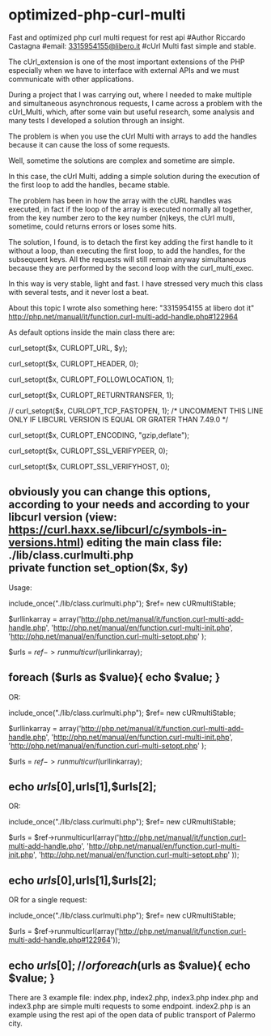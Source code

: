 # optimized-php-curl-multi
Fast and optimized php curl multi request for rest api
#Author Riccardo Castagna
#email: 3315954155@libero.it 
#cUrl Multi fast simple and stable.

The cUrl_extension is one of the most important extensions of the PHP especially when we have to interface with external APIs and we must communicate with other applications.

During a project that I was carrying out, where I needed to make multiple and simultaneous asynchronous requests, I came across a problem with the cUrl_Multi, which, after some vain but useful research, some analysis and many tests I developed a solution through an insight.

The problem is when you use the cUrl Multi with arrays to add the handles because it can cause the loss of some requests.
 
Well, sometime the solutions are complex and sometime are simple.

In this case, the cUrl Multi, adding a simple solution during the execution of the first loop to add the handles, became stable.   

The problem has been in how the array with the cURL handles was executed, 
in fact if the loop of the array is executed normally all together, from the key number zero to the key number (n)keys, the cUrl multi, sometime, could returns errors or loses some hits.

The solution, I found, is to detach the first key adding the first handle to it without a loop, than executing the first loop, to add the handles, for the subsequent keys. 
All the requests will still remain anyway simultaneous because they are performed by the second loop with the curl_multi_exec.

In this way is very stable, light and fast. I have stressed very much this class with several tests, and it never lost a beat.

About this topic I wrote also something here:
"3315954155 at libero dot it" 
http://php.net/manual/it/function.curl-multi-add-handle.php#122964

As default options inside the main class there are:

curl_setopt($x, CURLOPT_URL, $y);

curl_setopt($x, CURLOPT_HEADER, 0);

curl_setopt($x, CURLOPT_FOLLOWLOCATION, 1);

curl_setopt($x, CURLOPT_RETURNTRANSFER, 1);

// curl_setopt($x, CURLOPT_TCP_FASTOPEN, 1); /* UNCOMMENT THIS LINE ONLY IF LIBCURL VERSION IS EQUAL OR GRATER THAN 7.49.0 */ 

curl_setopt($x, CURLOPT_ENCODING, "gzip,deflate");

curl_setopt($x, CURLOPT_SSL_VERIFYPEER, 0);

curl_setopt($x, CURLOPT_SSL_VERIFYHOST, 0);

obviously you can change this options, according to your needs and according
to your libcurl version (view: https://curl.haxx.se/libcurl/c/symbols-in-versions.html) 
editing the main class file: ./lib/class.curlmulti.php  
private function set_option($x, $y)  
--------------------------------------------------------------------------------------------
Usage:
 
include_once("./lib/class.curlmulti.php"); 
$ref= new cURmultiStable;

$urllinkarray = array('http://php.net/manual/it/function.curl-multi-add-handle.php', 
'http://php.net/manual/en/function.curl-multi-init.php', 
'http://php.net/manual/en/function.curl-multi-setopt.php'
);

$urls = $ref->runmulticurl($urllinkarray);

foreach ($urls as $value){
echo $value; 
}
----------------------------------------------------------------------------------------------

OR:

include_once("./lib/class.curlmulti.php"); 
$ref= new cURmultiStable;

$urllinkarray = array('http://php.net/manual/it/function.curl-multi-add-handle.php', 
'http://php.net/manual/en/function.curl-multi-init.php', 
'http://php.net/manual/en/function.curl-multi-setopt.php'
);

$urls = $ref->runmulticurl($urllinkarray);

echo $urls[0],$urls[1],$urls[2];  
---------------------------------------------------------------------------------------------- 
OR:

include_once("./lib/class.curlmulti.php"); 
$ref= new cURmultiStable;

$urls = $ref->runmulticurl(array('http://php.net/manual/it/function.curl-multi-add-handle.php', 
'http://php.net/manual/en/function.curl-multi-init.php', 
'http://php.net/manual/en/function.curl-multi-setopt.php'
));

echo $urls[0],$urls[1],$urls[2];
----------------------------------------------------------------------------------------------
OR for a single request:

include_once("./lib/class.curlmulti.php"); 
$ref= new cURmultiStable;

$urls = $ref->runmulticurl(array('http://php.net/manual/it/function.curl-multi-add-handle.php#122964'));

echo $urls[0]; 
//or 
foreach ($urls as $value){
echo $value; 
}
---------------------------------------------------------------------------------------------- 
There are 3 example file: index.php, index2.php, index3.php
index.php and index3.php are simple multi requests to some endpoint.
index2.php is an example using the rest api of the open data of public transport of Palermo city.
